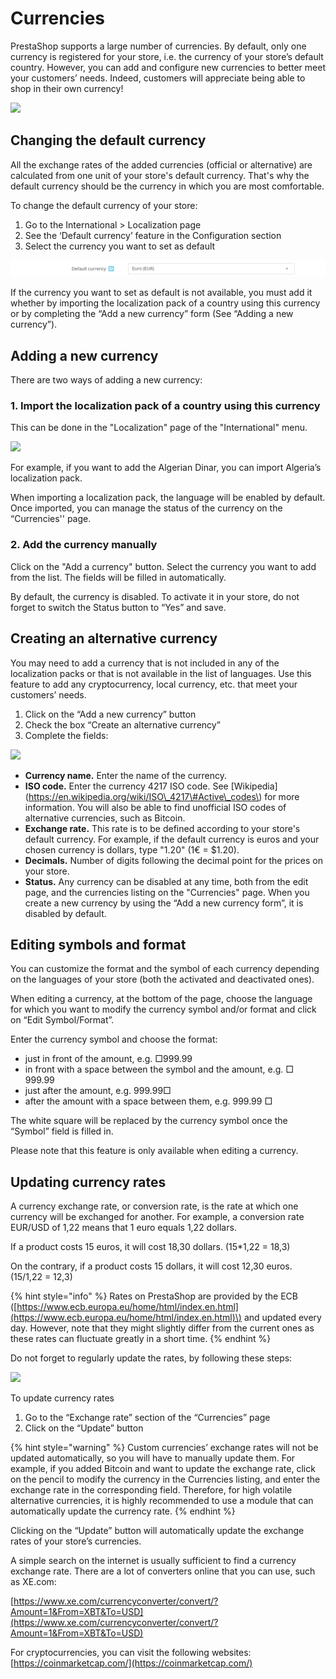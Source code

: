 # Currencies

PrestaShop supports a large number of currencies. By default, only one currency is registered for your store, i.e. the currency of your store’s default country. However, you can add and configure new currencies to better meet your customers’ needs. Indeed, customers will appreciate being able to shop in their own currency! 

![](https://lh5.googleusercontent.com/iiCDXDmk8RoXR0En6n_bc03N-lLM3NmuJJCktD4wGN_G0vAFoJdNmynUY0heLJxRmX2ZNB8OVTQmmZhMUv5ExaS6gFdijTpYZajM5ibWlcUN4rbUg2GLQfgIK1iAmem1KkpeX2Z6)

## **Changing the default currency** 

All the exchange rates of the added currencies \(official or alternative\) are calculated from one unit of your store's default currency. That's why the default currency should be the currency in which you are most comfortable.

To change the default currency of your store:

1. Go to the International &gt; Localization page
2. See the ‘Default currency’ feature in the Configuration section
3. Select the currency you want to set as default

![](../../../../.gitbook/assets/image.png)

If the currency you want to set as default is not available, you must add it whether by importing the localization pack of a country using this currency or by completing the “Add a new currency” form \(See “Adding a new currency”\). 

## **Adding a new currency**

There are two ways of adding a new currency: 

### 1. Import the localization pack of a country using this currency

This can be done in the "Localization" page of the "International" menu. 

![](https://lh3.googleusercontent.com/khKRlRUevgK7s0Vrznpy4RAt0O70EdqiilLjnssnmus_4O8DVTqbTTomkKpDgkMtZCDvADgceWhHr_Cv7FO7r2oQV5dPe906WQxnNSC6B2fTyc4V-QX8SGwrpAY3X4DHEjhxdqR6)

For example, if you want to add the Algerian Dinar, you can import Algeria’s localization pack.

When importing a localization pack, the language will be enabled by default. Once imported, you can manage the status of the currency on the “Currencies'' page. 

### 2. Add the currency manually

Click on the "Add a currency" button. Select the currency you want to add from the list. The fields will be filled in automatically. 

By default, the currency is disabled. To activate it in your store, do not forget to switch the Status button to “Yes” and save.

## **Creating an alternative currency** 

You may need to add a currency that is not included in any of the localization packs or that is not available in the list of languages. Use this feature to add any cryptocurrency, local currency, etc. that meet your customers’ needs.

1. Click on the “Add a new currency” button
2. Check the box “Create an alternative currency” 
3. Complete the fields:

![](https://lh5.googleusercontent.com/dkP6rZ9vf1_NUob3_0PH4xvFiYbvvcIvQdwm2kFdWzi124hGirkclA_um9eH99CZU24LLLGjk_C5QFn8SQAip-DCFCIlFCuWTq58r42Bx1P_NL4zRou6SDHd8M7FIX7vgkl23Jxb)

* **Currency name.** Enter the name of the currency. 
* **ISO code.** Enter the currency 4217 ISO code. See \[Wikipedia\]\(https://en.wikipedia.org/wiki/ISO\_4217\#Active\_codes\) for more information. You will also be able to find unofficial ISO codes of alternative currencies, such as Bitcoin.
* **Exchange rate.** This rate is to be defined according to your store's default currency. For example, if the default currency is euros and your chosen currency is dollars, type "1.20" \(1€ = $1.20\).
* **Decimals.** Number of digits following the decimal point for the prices on your store.
* **Status.** Any currency can be disabled at any time, both from the edit page, and the currencies listing on the "Currencies" page. When you create a new currency by using the “Add a new currency form”, it is disabled by default. 

## **Editing symbols and format** 

You can customize the format and the symbol of each currency depending on the languages of your store \(both the activated and deactivated ones\).

When editing a currency, at the bottom of the page, choose the language for which you want to modify the currency symbol and/or format and click on “Edit Symbol/Format”. 

Enter the currency symbol and choose the format:

* just in front of the amount, e.g. □999.99
* in front with a space between the symbol and the amount, e.g. □ 999.99
* just after the amount, e.g. 999.99□
* after the amount with a space between them, e.g. 999.99 □

The white square will be replaced by the currency symbol once the “Symbol” field is filled in.

Please note that this feature is only available when editing a currency. 

## **Updating currency rates**

A currency exchange rate, or conversion rate, is the rate at which one currency will be exchanged for another. For example, a conversion rate EUR/USD of 1,22 means that 1 euro equals 1,22 dollars.

If a product costs 15 euros, it will cost 18,30 dollars. \(15\*1,22 = 18,3\) 

On the contrary, if a product costs 15 dollars, it will cost 12,30 euros. \(15/1,22 = 12,3\)

{% hint style="info" %}
Rates on PrestaShop are provided by the ECB \([https://www.ecb.europa.eu/home/html/index.en.html](https://www.ecb.europa.eu/home/html/index.en.html)\) and updated every day. However, note that they might slightly differ from the current ones as these rates can fluctuate greatly in a short time.
{% endhint %}

Do not forget to regularly update the rates, by following these steps: 

![](https://lh5.googleusercontent.com/qopylC5ZST5Xkv9RgCaVWMfCeX9ckAEqJyNolSM8iat18FGsMn7LG7KYhqrUEyTwXw-ufLYQRg9U_YGBn-Bk8iD5JJRtdwlFzlaluNnDAeDWQtOIbx_gdiTnm7Nn0OaWm6xMr5nF)

To update currency rates

1. Go to the “Exchange rate” section of the “Currencies” page
2. Click on the “Update” button 

{% hint style="warning" %}
Custom currencies’ exchange rates will not be updated automatically, so you will have to manually update them. For example, if you added Bitcoin and want to update the exchange rate, click on the pencil to modify the currency in the Currencies listing, and enter the exchange rate in the corresponding field. Therefore, for high volatile alternative currencies, it is highly recommended to use a module that can automatically update the currency rate.
{% endhint %}

Clicking on the “Update” button will automatically update the exchange rates of your store’s currencies.  
  
A simple search on the internet is usually sufficient to find a currency exchange rate. There are a lot of converters online that you can use, such as XE.com: 

[https://www.xe.com/currencyconverter/convert/?Amount=1&From=XBT&To=USD](https://www.xe.com/currencyconverter/convert/?Amount=1&From=XBT&To=USD)

For cryptocurrencies, you can visit the following websites: [https://coinmarketcap.com/](https://coinmarketcap.com/)   


